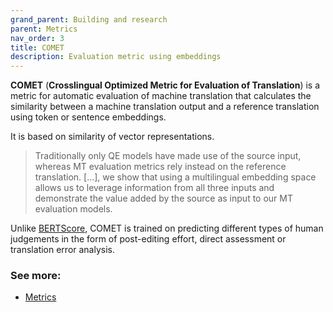 ```yaml
---
grand_parent: Building and research
parent: Metrics
nav_order: 3
title: COMET
description: Evaluation metric using embeddings
---
```


**COMET** (**Crosslingual Optimized Metric for Evaluation of Translation**) is a metric for automatic evaluation of machine translation that calculates the similarity between a machine translation output and a reference translation using token or sentence embeddings.

It is based on similarity of vector representations.

> Traditionally only QE models have made use of the source input, whereas MT evaluation metrics rely instead on the reference translation. [...], we show that using a multilingual embedding space allows us to leverage information from all three inputs and demonstrate the value added by the source as input to our MT evaluation models.

Unlike [BERTScore](bertscore.md), COMET is trained on predicting different types of human judgements in the form of post-editing effort, direct assessment or translation error analysis.

### See more:

- [Metrics](/../resources/publications#metrics)

